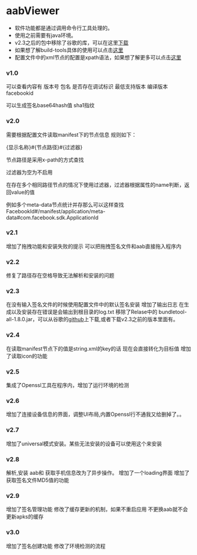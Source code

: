 # aabViewer

 - 软件功能都是通过调用命令行工具处理的。
 - 使用之前需要有java环境。
 - v2.3之后的包中移除了谷歌的库，可以在这里[下载](https://github.com/google/bundletool/releases)
 - 如果想了解build-tools具体的使用可以点击[这里](https://developer.android.com/studio/command-line/bundletool)
 - 配置文件中的xml节点的配置是xpath语法，如果想了解更多可以点击[这里 ](https://www.w3school.com.cn/xpath/xpath_syntax.asp)



### v1.0
可以查看内容有
版本号
包名
是否存在调试标识
最低支持版本
编译版本
facebookid

可以生成签名base64hash值
sha1指纹

### v2.0
需要根据配置文件读取manifest下的节点信息
规则如下：

{显示名称}#{节点路径}#{过滤器}

节点路径是采用x-path的方式查找

过滤器为空为不启用

在存在多个相同路径节点的情况下使用过滤器，过滤器根据属性的name判断，返回value的值

例如多个meta-data节点统计并存那么可以这样查找
FacebookId#/manifest/application/meta-data#com.facebook.sdk.ApplicationId


### v2.1
增加了拖拽功能和安装失败的提示
可以把拖拽签名文件和aab直接拖入程序内

### v2.2
修复了路径存在空格导致无法解析和安装的问题

### v2.3
在没有输入签名文件的时候使用配置文件中的默认签名安装
增加了输出日志 在生成以及安装存在错误是会输出到根目录的log.txt
移除了Relase中的 bundletool-all-1.8.0.jar，可以从谷歌的[github](https://github.com/google/bundletool/releases)上下载,或者下载v2.3之前的版本里面有。

### v2.4
在读取manifest节点下的值是string.xml的key的话 现在会直接转化为目标值
增加了读取icon的功能

### v2.5
集成了Openssl工具在程序内，增加了运行环境的检测

### v2.6
增加了连接设备信息的界面，调整UI布局,内置Openssl行不通我又给删掉了。。

### v2.7
增加了universal模式安装。某些无法安装的设备可以使用这个来安装

### v2.8
解析,安装 aab和 获取手机信息改为了异步操作。
增加了一个loading界面
增加了获取签名文件MD5值的功能 

### v2.9
增加了签名管理功能
修改了缓存更新的机制，如果不重启应用 不更换aab就不会更新apks的缓存

### v3.0
增加了签名创建功能
修改了环境检测的流程